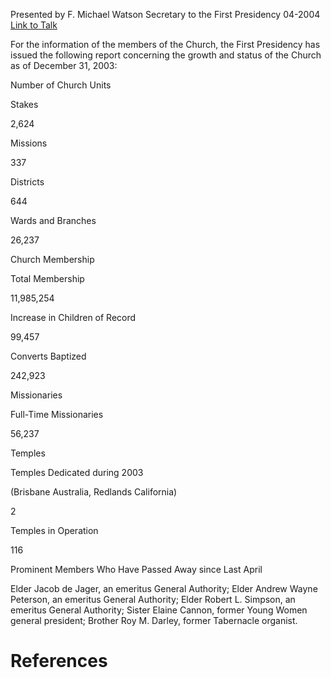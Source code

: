 Presented by F. Michael Watson
Secretary to the First Presidency
04-2004
[Link to Talk](https://www.churchofjesuschrist.org/study/general-conference/2004/04/statistical-report-2003?lang=eng)

For the information of the members of the Church, the First Presidency has issued the following report concerning the growth and status of the Church as of December 31, 2003:





Number of Church Units





Stakes



2,624



Missions



337



Districts



644



Wards and Branches



26,237









Church Membership





Total Membership



11,985,254



Increase in Children of Record



99,457



Converts Baptized



242,923









Missionaries





Full-Time Missionaries



56,237









Temples





Temples Dedicated during 2003

(Brisbane Australia, Redlands California)



2



Temples in Operation



116









Prominent Members Who Have Passed Away since Last April



Elder Jacob de Jager, an emeritus General Authority; Elder Andrew Wayne Peterson, an emeritus General Authority; Elder Robert L. Simpson, an emeritus General Authority; Sister Elaine Cannon, former Young Women general president; Brother Roy M. Darley, former Tabernacle organist.

# References
